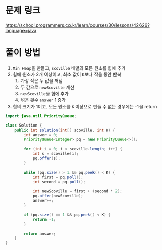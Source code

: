 # 문제 링크

https://school.programmers.co.kr/learn/courses/30/lessons/42626?language=java

# 풀이 방법

1. `Min Heap`을 만들고, `scoville` 배열의 모든 원소를 힙에 추가
2. 힙에 원소가 2개 이상이고, 최소 값이 `K`보다 작을 동안 반복
    1. 가장 작은 두 값을 꺼냄
    2. 두 값으로 `newScoville` 계산
    3. `newScoville`을 힙에 추가
    4. 섞은 횟수 `answer` 1 증가
3. 힙의 크기가 1이고, 모든 원소를 `K` 이상으로 만들 수 없는 경우에는 -1을 return

```java 
import java.util.PriorityQueue;

class Solution {
    public int solution(int[] scoville, int K) {
        int answer = 0;
        PriorityQueue<Integer> pq = new PriorityQueue<>();

        for (int i = 0; i < scoville.length; i++) {
            int s = scoville[i];
            pq.offer(s);
        }

        while (pq.size() > 1 && pq.peek() < K) {
            int first = pq.poll();
            int second = pq.poll();

            int newScoville = first + (second * 2);
            pq.offer(newScoville);
            answer++;
        }

        if (pq.size() == 1 && pq.peek() < K) {
            return -1;
        }

        return answer;
    }
}
```
